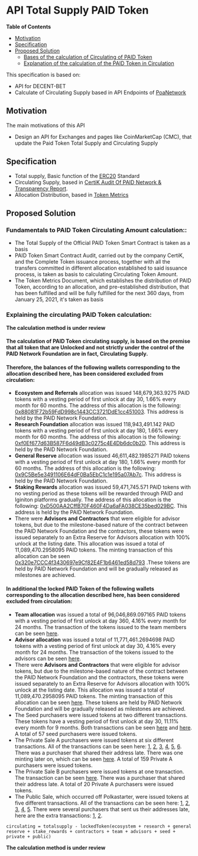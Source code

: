 # API Total Supply PAID Token

**Table of Contents**

- [Motivation](#motivation)
- [Specification](#specification)
- [Proposed Solution](#proposed-solution)
  - [Bases of the calculation of Circulating of PAID Token](##Bases-of-the-calculation-of-Circulating-of-PAID-Token)
  - [Explanation of the calculation of the PAID Token in Circulation](#Explanation-of-the-calculation-of-the-PAID-Token-in-circulation)

This specification is based on:

* API for DECENT-BET
* Calculate of Circulating Supply based in API Endpoints of [PoaNetwork](https://www.poa.network/)

## Motivation

The main motivations of this API

* Design an API for Exchanges and pages like CoinMarketCap (CMC), that update the Paid Token Total Supply and Circulating Supply
## Specification

* Total supply, Basic function of the [ERC20](https://eips.ethereum.org/EIPS/eip-20) Standard
* Circulating Supply, based in [CertiK Audit Of PAID Network & Transparency Report](https://paidnetwork.medium.com/certik-audit-of-paid-network-transparency-report-6d1935c81f2d).
* Allocation Distribution, based in [Token Metrics](https://docsend.com/view/imqcakbb3t8isgp6)

## Proposed Solution

### Fundamentals to PAID Token Circulating Amount calculation::

* The Total Supply of the Official PAID Token Smart Contract is taken as a basis
* PAID Token Smart Contract Audit, carried out by the company CertiK, and the Complete Token issuance process, together with all the transfers committed in different allocation established to said issuance process, is taken as basis to calculating Circulating Token Amount.
* The Token Metrics Document, which establishes the distribution of PAID Token, according to an allocation, and pre-established distribution, that has been fulfilled and will be fully fulfilled for the next 360 days, from January 25, 2021, it's taken as basis

### Explaining the circulating PAID Token calculation:

**The calculation method is under review**

#### The calculation of PAID Token circulating supply, is based on the premise that all token that are Unlocked and not strictly under the control of the PAID Network Foundation are in fact, Circulating Supply.
#### Therefore, the balances of the following wallets corresponding to the allocation described here, has been considered excluded from circulation:
- **Ecosystem and Referrals** allocation was issued 148,679,363.9275 PAID tokens with a vesting period of first unlock at day 30, 1.66% every month for 60 months. The address of this allocation is the following: [0x88081F72b59FdD998c1443CC3721DdE1cc451003](https://etherscan.io/address/0x88081F72b59FdD998c1443CC3721DdE1cc451003). This address is held by the PAID Network Foundation.
- **Research Foundation** allocation was issued 118,943,491.142 PAID tokens with a vesting period of first unlock at day 180, 1.66% every month for 60 months. The address of this allocation is the following: [0xf0Ef677d63B587F6d49dB3c0275c4E4Db6dc0b2D](https://etherscan.io/address/0xf0Ef677d63B587F6d49dB3c0275c4E4Db6dc0b2D). This address is held by the PAID Network Foundation.
- **General Reserve** allocation was issued 46,611,482.1985271 PAID tokens with a vesting period of first unlock at day 180, 1.66% every month for 60 months. The address of this allocation is the following: [0x9C5Be5e3491106E64dF0Ba5EbC1c1e195a07Ab7c](https://etherscan.io/address/0x9c5be5e3491106e64df0ba5ebc1c1e195a07ab7c). This address is held by the PAID Network Foundation.
- **Staking Rewards** allocation was issued 59,471,745.571 PAID tokens with no vesting period as these tokens will be rewarded through PAID and Iginiton platforms gradually. The address of this allocation is the following: [0xD500AA2CffB70F460F4Da6aFA038CE35bed029BC](https://etherscan.io/address/0xD500AA2CffB70F460F4Da6aFA038CE35bed029BC). This address is held by the PAID Network Foundation.
- There were **Advisors and Contractors** that were eligible for advisor tokens, but due to the milestone-based nature of the contract between the PAID Network Foundation and the contractors, these tokens were issued separately to an Extra Reserve for Advisors allocation with 100% unlock at the listing date. This allocation was issued a total of 11,089,470.2958095 PAID tokens. The minting transaction of this allocation can be seen [0x320e7CCC4f3430697e9Cf82E4F1b6461ed58d793](https://etherscan.io/address/0x320e7ccc4f3430697e9cf82e4f1b6461ed58d793) .These tokens are held by PAID Network Foundation and will be gradually released as milestones are achieved.

#### In additional the locked PAID Token of the following wallets corresponding to the allocation described here, has been considered excluded from circulation:
- **Team allocation** was issued a total of 96,046,869.097165 PAID tokens with a vesting period of first unlock at day 360, 4.16% every month for 24 months. The transaction of the tokens issued to the team members can be seen [here](https://etherscan.io/tx/0x0c9471a0765b0a12ecb5cc2a44d61599262df09ac0141d320588095dcfd3778e).
- **Advisor allocation** was issued a total of 11,771,461.2694698 PAID tokens with a vesting period of first unlock at day 30, 4.16% every month for 24 months. The transaction of the tokens issued to the advisors can be seen [here](https://etherscan.io/tx/0x4a4853f9d8461092d39eba63a1923d86e7ce723035ea90d198de71c011a3dabe).
- There were **Advisors and Contractors** that were eligible for advisor tokens, but due to the milestone-based nature of the contract between the PAID Network Foundation and the contractors, these tokens were issued separately to an Extra Reserve for Advisors allocation with 100% unlock at the listing date. This allocation was issued a total of 11,089,470.2958095 PAID tokens. The minting transaction of this allocation can be seen [here](https://etherscan.io/tx/0xc8226147c724c47118698f8bbb69647ca5676f93fdf594cb60889dae5e35c6b4). These tokens are held by PAID Network Foundation and will be gradually released as milestones are achieved.
- The Seed purchasers were issued tokens at two different transactions. These tokens have a vesting period of first unlock at day 30, 11.11% every month for 9 months. Both transactions can be seen [here](https://etherscan.io/tx/0x54839a6d0859a98482c1028952cbea39f614b2e7ada89e46e357582aff5d6f4e) and [here](https://etherscan.io/tx/0xd2c287606912c1ce25aeb03ac9a5803933238f4a2066591b25a86677ef3b9ea2). A total of 57 seed purchasers were issued tokens.
- The Private Sale A purchasers were issued tokens at six different transactions. All of the transactions can be seen here: [1](https://etherscan.io/tx/0x0856641840e1bdc779a792cda575851c8f6488e66a3488ea639a7395293bf721), [2](https://etherscan.io/tx/0x7c1ef96f81158c37af9c4e0ba02e260f2c99116ac0a4936e7d44a199d8dcae46), [3](https://etherscan.io/tx/0x1122810ce80123ea788384a567224ce22670888eee730c9a75dac65417a138c2), [4](https://etherscan.io/tx/0xfbb0809c8901e7724e44ed67c35cd4e4336f200c1a6be13e21fa4cccb55ab2a6), [5](https://etherscan.io/tx/0x7a9faa06f6b1db6d966bb8c453a6049cea9f70b6943b89eded26542d5eca57cb), [6](https://etherscan.io/tx/0x1c78fc3e7cc56c5cced5d27369be01560788868bd2e9609e5c12dee0335a4458). There was a purchaser that shared their address late. There was one minting later on, which can be seen [here](https://etherscan.io/tx/0xcb99a58d523f86b80907d0b3a88f001b003886c7d58947bb6f38ca69496b0428). A total of 159 Private A purchasers were issued tokens.
- The Private Sale B purchasers were issued tokens at one transaction. The transaction can be seen [here](https://etherscan.io/tx/0xb2502261039bf0e29a9e3c9a54f87d69f1d0f4439cc867f25f8f062d32b48e25). There was a purchaser that shared their address late. A total of 20 Private A purchasers were issued tokens.
- The Public Sale, which occurred off Polkastarter, were issued tokens at five different transactions. All of the transactions can be seen here: [1](https://etherscan.io/tx/0x29da11cc31d84576483450dfaac86508bd0e728ce4dc91d7c82b3dc84237015b), [2](https://etherscan.io/tx/0x945ff0cd5dfa21f97d1cb7b6db3fd072afac63b5cb16ea4ce42b608e59ca6618), [3](https://etherscan.io/tx/0x447c76f0985f4d35686c5d0c60ece5bc9aa9f05bac3fa51dba10bb3630f098c4), [4](https://etherscan.io/tx/0xc586f229a167408594fa37742ec3c9e1182f6fd3b2cf49165aea0b5ad8240046), [5](https://etherscan.io/tx/0x6325e3187720ced19a938a0945cf3e215db7ab74059127e188889d6a01918a07). There were several purchasers that sent us their addresses late, here are the extra transactions: [1](https://etherscan.io/tx/0xb40b3a98e8a17a12cefb0df65fd9edad7c2837d0f2135ef4b518ae8c113a3da0), [2](https://etherscan.io/tx/0xb25bbf4cbe02c340285da77b5b0beb4f049bf78fca64af9475e551b65f7f8142).

`circulating = totalsupply - lockedToken(ecosystem + research + general reserve + stake_rewards + contractors + team + advisors + seed + private + public)`

**The calculation method is under review**

